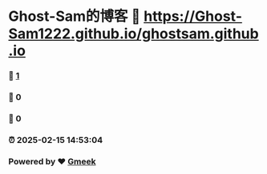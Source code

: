 # Ghost-Sam的博客 :link: https://Ghost-Sam1222.github.io/ghostsam.github.io 
### :page_facing_up: [1](https://Ghost-Sam1222.github.io/ghostsam.github.io/tag.html) 
### :speech_balloon: 0 
### :hibiscus: 0 
### :alarm_clock: 2025-02-15 14:53:04 
### Powered by :heart: [Gmeek](https://github.com/Meekdai/Gmeek)
